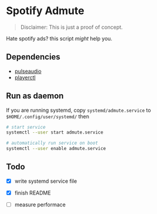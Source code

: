 # Spotify Admute

> Disclaimer: This is just a proof of concept.

Hate spotify ads? this script _might_ help you.

## Dependencies

- [pulseaudio](https://man.archlinux.org/man/pactl.1.en)
- [playerctl](https://github.com/altdesktop/playerctl)

## Run as daemon

If you are running systemd, copy `systemd/admute.service` to `$HOME/.config/user/systemd/` then

```bash
# start service
systemctl --user start admute.service

# automatically run service on boot
systemctl --user enable admute.service
```

## Todo

- [x] write systemd service file
- [x] finish README
- [ ] measure performace

